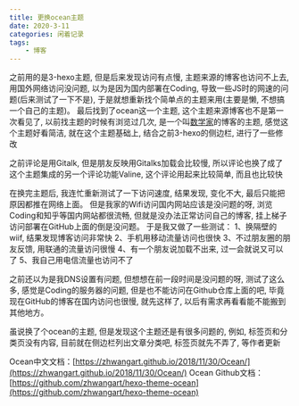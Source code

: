 ```yaml
---
title: 更换ocean主题
date: 2020-3-11
categories: 闲着记录
tags: 
    - 博客
---
```


之前用的是3-hexo主题, 但是后来发现访问有点慢, 主题来源的博客也访问不上去, 用国外网络访问没问题, 以为是因为国内部署在Coding, 导致一些JS时的网速的问题(后来测试了一下不是), 于是就想重新找个简单点的主题来用(主要是懒, 不想搞一个自己的主题)。
最后找到了ocean这一个主题, 这个主题来源博客也不是第一次看见了, 以前找主题的时候有浏览过几次, 是一个叫[数学家](https://zhwangart.github.io/)的博客的主题, 感觉这个主题好看简洁, 就在这个主题基础上, 结合之前3-hexo的侧边栏, 进行了一些修改
<!--more-->
之前评论是用Gitalk, 但是朋友反映用Gitalks加载会比较慢, 所以评论也换了成了这个主题集成的另一个评论功能Valine, 这个评论用起来比较简单, 而且也比较快

在换完主题后, 我连忙重新测试了一下访问速度, 结果发现, 变化不大, 最后只能把原因都推在网络上面。
但是我家的Wifi访问国内网站应该是没问题的呀, 浏览Coding和知乎等国内网站都很流畅, 但就是没办法正常访问自己的博客, 挂上梯子访问部署在GitHub上面的倒是没问题。
于是我又做了一些测试：
1、换隔壁的wiif, 结果发现博客访问非常快
2、手机用移动流量访问也很快
3、不过朋友圈的朋友反馈, 用联通的流量访问很慢
4、有一个朋友说加载不出来, 过一会就说又可以了
5、我自己用电信流量也访问不了

之前还以为是我DNS设置有问题, 但想想在前一段时间是没问题的呀, 测试了这么多, 感觉是Coding的服务器的问题, 但是也不能访问在Github仓库上面的吧, 毕竟现在GitHub的博客在国内访问也很慢, 就先这样了, 以后有需求再看看能不能搬到其他地方。

虽说换了个ocean的主题, 但是发现这个主题还是有很多问题的, 例如, 标签页和分类页没有内容, 目前就在侧边栏列出文章分类吧, 标签页就先不弄了, 等作者更新

Ocean中文文档：[https://zhwangart.github.io/2018/11/30/Ocean/](https://zhwangart.github.io/2018/11/30/Ocean/)
Ocean Github文档：[https://github.com/zhwangart/hexo-theme-ocean](https://github.com/zhwangart/hexo-theme-ocean)

